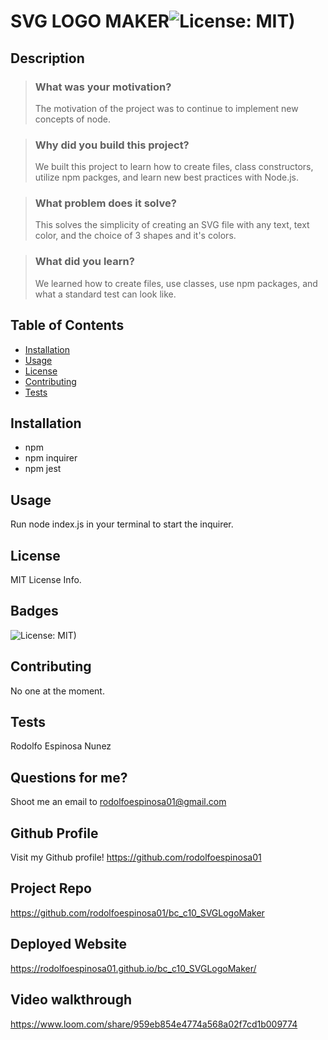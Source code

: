# SVG LOGO MAKER![License: MIT)](https://img.shields.io/badge/License-MIT-yellow.svg)
    
## Description

> ### What was your motivation?
> The motivation of the project was to continue to implement new concepts of node. 

> ### Why did you build this project?
> We built this project to learn how to create files, class constructors, utilize npm packges, and learn new best practices with Node.js.

> ### What problem does it solve?
> This solves the simplicity of creating an SVG file with any text, text color, and the choice of 3 shapes and it's colors.

> ### What did you learn?
> We learned how to create files, use classes, use npm packages, and what a standard test can look like.
  

## Table of Contents
- [Installation](#installation)
- [Usage](#usage)
- [License](#license)
- [Contributing](#contributing)
- [Tests](#tests)


## Installation
- npm
- npm inquirer
- npm jest

## Usage
Run node index.js in your terminal to start the inquirer.



## License
MIT License Info.

## Badges

![License: MIT)](https://img.shields.io/badge/License-MIT-yellow.svg)

## Contributing
No one at the moment.

## Tests
Rodolfo Espinosa Nunez

## Questions for me?
Shoot me an email to rodolfoespinosa01@gmail.com

## Github Profile
Visit my Github profile!
https://github.com/rodolfoespinosa01

## Project Repo
https://github.com/rodolfoespinosa01/bc_c10_SVGLogoMaker

## Deployed Website
https://rodolfoespinosa01.github.io/bc_c10_SVGLogoMaker/

## Video walkthrough
https://www.loom.com/share/959eb854e4774a568a02f7cd1b009774